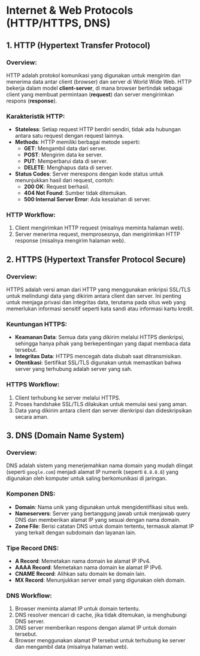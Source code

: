 # Internet & Web Protocols (HTTP/HTTPS, DNS)

## 1. **HTTP (Hypertext Transfer Protocol)**

### Overview:
HTTP adalah protokol komunikasi yang digunakan untuk mengirim dan menerima data antar client (browser) dan server di World Wide Web. HTTP bekerja dalam model **client-server**, di mana browser bertindak sebagai client yang membuat permintaan (**request**) dan server mengirimkan respons (**response**).

### Karakteristik HTTP:
- **Stateless**: Setiap request HTTP berdiri sendiri, tidak ada hubungan antara satu request dengan request lainnya.
- **Methods**: HTTP memiliki berbagai metode seperti:
  - **GET**: Mengambil data dari server.
  - **POST**: Mengirim data ke server.
  - **PUT**: Memperbarui data di server.
  - **DELETE**: Menghapus data di server.
- **Status Codes**: Server merespons dengan kode status untuk menunjukkan hasil dari request, contoh:
  - **200 OK**: Request berhasil.
  - **404 Not Found**: Sumber tidak ditemukan.
  - **500 Internal Server Error**: Ada kesalahan di server.

### HTTP Workflow:
1. Client mengirimkan HTTP request (misalnya meminta halaman web).
2. Server menerima request, memprosesnya, dan mengirimkan HTTP response (misalnya mengirim halaman web).

## 2. **HTTPS (Hypertext Transfer Protocol Secure)**

### Overview:
HTTPS adalah versi aman dari HTTP yang menggunakan enkripsi SSL/TLS untuk melindungi data yang dikirim antara client dan server. Ini penting untuk menjaga privasi dan integritas data, terutama pada situs web yang memerlukan informasi sensitif seperti kata sandi atau informasi kartu kredit.

### Keuntungan HTTPS:
- **Keamanan Data**: Semua data yang dikirim melalui HTTPS dienkripsi, sehingga hanya pihak yang berkepentingan yang dapat membaca data tersebut.
- **Integritas Data**: HTTPS mencegah data diubah saat ditransmisikan.
- **Otentikasi**: Sertifikat SSL/TLS digunakan untuk memastikan bahwa server yang terhubung adalah server yang sah.

### HTTPS Workflow:
1. Client terhubung ke server melalui HTTPS.
2. Proses handshake SSL/TLS dilakukan untuk memulai sesi yang aman.
3. Data yang dikirim antara client dan server dienkripsi dan dideskripsikan secara aman.

## 3. **DNS (Domain Name System)**

### Overview:
DNS adalah sistem yang menerjemahkan nama domain yang mudah diingat (seperti `google.com`) menjadi alamat IP numerik (seperti `8.8.8.8`) yang digunakan oleh komputer untuk saling berkomunikasi di jaringan.

### Komponen DNS:
- **Domain**: Nama unik yang digunakan untuk mengidentifikasi situs web.
- **Nameservers**: Server yang bertanggung jawab untuk menjawab query DNS dan memberikan alamat IP yang sesuai dengan nama domain.
- **Zone File**: Berisi catatan DNS untuk domain tertentu, termasuk alamat IP yang terkait dengan subdomain dan layanan lain.

### Tipe Record DNS:
- **A Record**: Memetakan nama domain ke alamat IP IPv4.
- **AAAA Record**: Memetakan nama domain ke alamat IP IPv6.
- **CNAME Record**: Alihkan satu domain ke domain lain.
- **MX Record**: Menunjukkan server email yang digunakan oleh domain.

### DNS Workflow:
1. Browser meminta alamat IP untuk domain tertentu.
2. DNS resolver mencari di cache, jika tidak ditemukan, ia menghubungi DNS server.
3. DNS server memberikan respons dengan alamat IP untuk domain tersebut.
4. Browser menggunakan alamat IP tersebut untuk terhubung ke server dan mengambil data (misalnya halaman web).
